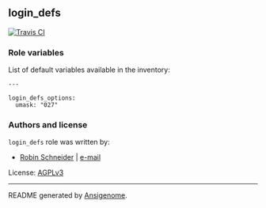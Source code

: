 ## login_defs

[![Travis CI](http://img.shields.io/travis/ypid/ansible-login_defs.svg?style=flat)](http://travis-ci.org/ypid/ansible-login_defs)






### Role variables

List of default variables available in the inventory:

    ---
    
    login_defs_options:
      umask: "027"




### Authors and license

`login_defs` role was written by:

- [Robin Schneider](https://github.com/ypid) | [e-mail](mailto:ypid@riseup.net)

License: [AGPLv3](https://tldrlegal.com/license/gnu-affero-general-public-license-v3-%28agpl-3.0%29)

***

README generated by [Ansigenome](https://github.com/nickjj/ansigenome/).
